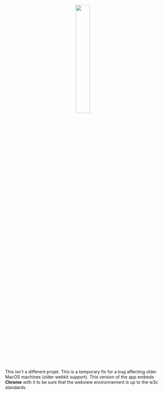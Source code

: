 <div align="center">
    <img src=".github/assets/logo.png" style="width:30%;">
</div>

This isn't a different projet. This is a temporary fix for a bug affecting older MacOS machines (older webkit support). This version of the app embeds **Chrome** with it to be sure that the webview environnement is up to the w3c standards.
